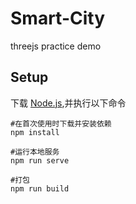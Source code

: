 # Smart-City
threejs practice demo

## Setup

下载 [Node.js](https://nodejs.org/en/download/),并执行以下命令

```
#在首次使用时下载并安装依赖
npm install

#运行本地服务
npm run serve

#打包
npm run build
```
